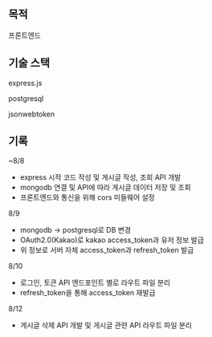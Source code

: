 ## 목적

프론트엔드 





## 기술 스택

express.js

postgresql

jsonwebtoken



## 기록

~8/8

- express 시작 코드 작성 및 게시글 작성, 조회 API 개발
- mongodb 연결 및 API에 따라 게시글 데이터 저장 및 조회
- 프론트엔드와 통신을 위해 cors 미들웨어 설정



8/9

- mongodb -> postgresql로 DB 변경
- OAuth2.0(Kakao)로 kakao access_token과 유저 정보 발급
- 위 정보로 서버 자체 access_token과 refresh_token 발급



8/10

- 로그인, 토큰 API 엔드포인트 별로 라우트 파일 분리
- refresh_token을 통해 access_token 재발급



8/12

- 게시글 삭제 API 개발 및 게시글 관련 API 라우트 파일 분리
